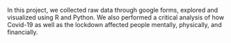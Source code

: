 In this project, we collected raw data through google forms, explored and visualized using R and Python.
We also performed a critical analysis of how Covid-19 as well as the lockdown affected people mentally, physically, and financially.
